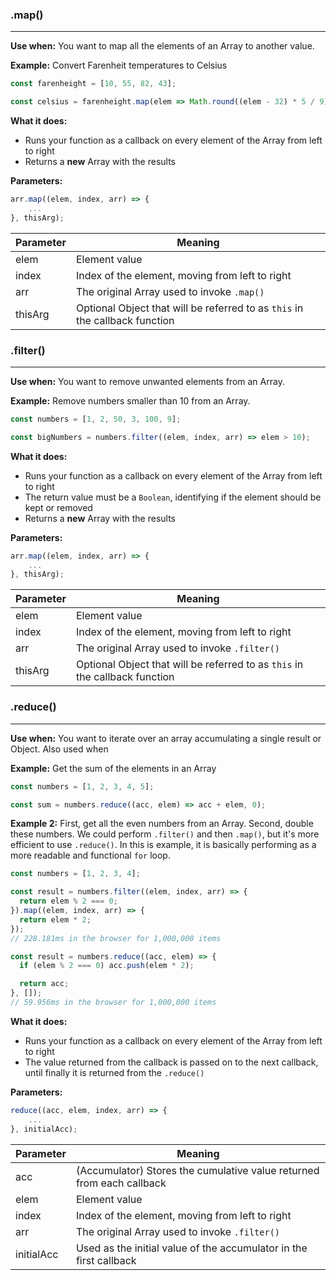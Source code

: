 ### .map()
----

**Use when:** You want to map all the elements of an Array to another value.

**Example:** Convert Farenheit temperatures to Celsius

```javascript
const farenheight = [10, 55, 82, 43];

const celsius = farenheight.map(elem => Math.round((elem - 32) * 5 / 9);
```

**What it does:**

- Runs your function as a callback on every element of the Array from left to right
- Returns a **new** Array with the results

**Parameters:**

```javascript
arr.map((elem, index, arr) => {
	...
}, thisArg);
```

| Parameter  | Meaning |
| ---------- | ------- |
| elem		   | Element value
| index      | Index of the element, moving from left to right |
| arr		   | The original Array used to invoke `.map()`
| thisArg    | Optional Object that will be referred to as `this` in the callback function

### .filter()
----

**Use when:** You want to remove unwanted elements from an Array.

**Example:** Remove numbers smaller than 10 from an Array.

```javascript
const numbers = [1, 2, 50, 3, 100, 9];

const bigNumbers = numbers.filter((elem, index, arr) => elem > 10);
```

**What it does:**

- Runs your function as a callback on every element of the Array from left to right
- The return value must be a `Boolean`, identifying if the element should be kept or removed
- Returns a **new** Array with the results

**Parameters:**

```javascript
arr.map((elem, index, arr) => {
	...
}, thisArg);
```

| Parameter  | Meaning |
| ---------- | ------- |
| elem		   | Element value
| index      | Index of the element, moving from left to right |
| arr		   | The original Array used to invoke `.filter()`
| thisArg    | Optional Object that will be referred to as `this` in the callback function

### .reduce()
----

**Use when:** You want to iterate over an array accumulating a single result or Object. Also used when

**Example:** Get the sum of the elements in an Array

```javascript
const numbers = [1, 2, 3, 4, 5];

const sum = numbers.reduce((acc, elem) => acc + elem, 0);
```

**Example 2:** First, get all the even numbers from an Array. Second, double these numbers. We could perform `.filter()` and then `.map()`, but it's more efficient to use `.reduce()`. In this is example, it is basically performing as a more readable and functional `for` loop.

```javascript
const numbers = [1, 2, 3, 4];

const result = numbers.filter((elem, index, arr) => {
  return elem % 2 === 0;
}).map((elem, index, arr) => {
  return elem * 2;
});
// 228.181ms in the browser for 1,000,000 items

const result = numbers.reduce((acc, elem) => {
  if (elem % 2 === 0) acc.push(elem * 2);

  return acc;
}, []);
// 59.956ms in the browser for 1,000,000 items
```

**What it does:**

- Runs your function as a callback on every element of the Array from left to right
- The value returned from the callback is passed on to the next callback, until finally it is returned from the `.reduce()`

**Parameters:**

```javascript
reduce((acc, elem, index, arr) => {
	...
}, initialAcc);
```

| Parameter  | Meaning |
| ---------- | ------- |
| acc        | (Accumulator) Stores the cumulative value returned from each callback
| elem		   | Element value
| index      | Index of the element, moving from left to right |
| arr		   | The original Array used to invoke `.filter()`
| initialAcc | Used as the initial value of the accumulator in the first callback